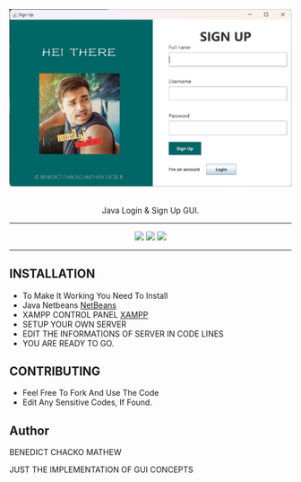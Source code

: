 <div align="center">
  <img alt="Login Page" src="LOGIN PAGE/IMAGE 1.png" width="800px">
</div>

<br>

<p align="center">Java Login & Sign Up GUI.</p>

---

<div align="center">
  <img src="https://user-images.githubusercontent.com/74038190/213866269-5d00981c-7c98-46d7-8a8e-16f462f15227.gif" width="200" />
  <img src="https://user-images.githubusercontent.com/74038190/213866269-5d00981c-7c98-46d7-8a8e-16f462f15227.gif" width="200" />
  <img src="https://user-images.githubusercontent.com/74038190/213866269-5d00981c-7c98-46d7-8a8e-16f462f15227.gif" width="200" />
  <br>
</div>

 
---

## INSTALLATION
  - To Make It Working You Need To Install
  - Java Netbeans [NetBeans](https://netbeans.apache.org/front/main/download/)
  - XAMPP CONTROL PANEL [XAMPP](https://www.apachefriends.org/download.html)
  - SETUP YOUR OWN SERVER
  - EDIT THE INFORMATIONS OF SERVER IN CODE LINES
  - YOU ARE READY TO GO.

## CONTRIBUTING
  - Feel Free To Fork And Use The Code
  - Edit Any Sensitive Codes, If Found.

    
## Author

BENEDICT CHACKO MATHEW

JUST THE IMPLEMENTATION OF GUI CONCEPTS
